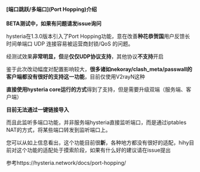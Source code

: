 #### [端口跳跃/多端口](Port Hopping)介绍

**BETA测试中，如果有问题请发issue询问**

hysteria在1.3.0版本引入了Port Hopping功能，意在改善**种花恭贺国**用户反馈长时间单端口 UDP 连接容易被运营商封锁/QoS 的问题。

经测试效果**非常明显，但**是**仅仅UDP协议支持**，其他协议**不支持**开启

鉴于此次改动幅度对配置影响较大，**很多诸如nekoray/clash_meta/passwall的客户端都没有很好的支持这一功能**，目前仅使用V2rayN这种

**直接使用hysteria core运行的方式**得到了支持，但是需要升级双端（服务端、客户端）

**目前无法通过一键链接导入**

而且此监听多端口功能，并非服务端hysteria直接监听端口，而是通过iptables NAT的方式，将某些端口转发到监听端口上。

您可以从如上信息看出，这个功能目前很**新**，各种地方都没有很好的适配，hihy目前对这个功能的适配处于摸索阶段，如果有什么好的建议请在issue提出

参考https://hysteria.network/docs/port-hopping/
